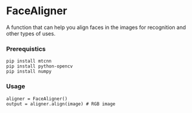 # FaceAligner
A function that can help you align faces in the images for recognition and other types of uses.

### Prerequistics
```
pip install mtcnn
pip install python-opencv
pip install numpy
```

### Usage

``` 
aligner = FaceAligner() 
output = aligner.align(image) # RGB image
```
